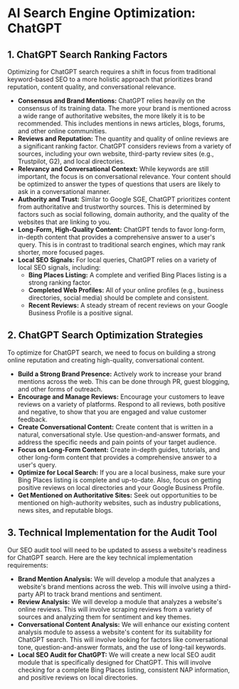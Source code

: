 # AI Search Engine Optimization: ChatGPT

## 1. ChatGPT Search Ranking Factors

Optimizing for ChatGPT search requires a shift in focus from traditional keyword-based SEO to a more holistic approach that prioritizes brand reputation, content quality, and conversational relevance.

- **Consensus and Brand Mentions:** ChatGPT relies heavily on the consensus of its training data. The more your brand is mentioned across a wide range of authoritative websites, the more likely it is to be recommended. This includes mentions in news articles, blogs, forums, and other online communities.
- **Reviews and Reputation:** The quantity and quality of online reviews are a significant ranking factor. ChatGPT considers reviews from a variety of sources, including your own website, third-party review sites (e.g., Trustpilot, G2), and local directories.
- **Relevancy and Conversational Context:** While keywords are still important, the focus is on conversational relevance. Your content should be optimized to answer the types of questions that users are likely to ask in a conversational manner.
- **Authority and Trust:** Similar to Google SGE, ChatGPT prioritizes content from authoritative and trustworthy sources. This is determined by factors such as social following, domain authority, and the quality of the websites that are linking to you.
- **Long-Form, High-Quality Content:** ChatGPT tends to favor long-form, in-depth content that provides a comprehensive answer to a user's query. This is in contrast to traditional search engines, which may rank shorter, more focused pages.
- **Local SEO Signals:** For local queries, ChatGPT relies on a variety of local SEO signals, including:
    - **Bing Places Listing:** A complete and verified Bing Places listing is a strong ranking factor.
    - **Completed Web Profiles:** All of your online profiles (e.g., business directories, social media) should be complete and consistent.
    - **Recent Reviews:** A steady stream of recent reviews on your Google Business Profile is a positive signal.

## 2. ChatGPT Search Optimization Strategies

To optimize for ChatGPT search, we need to focus on building a strong online reputation and creating high-quality, conversational content.

- **Build a Strong Brand Presence:** Actively work to increase your brand mentions across the web. This can be done through PR, guest blogging, and other forms of outreach.
- **Encourage and Manage Reviews:** Encourage your customers to leave reviews on a variety of platforms. Respond to all reviews, both positive and negative, to show that you are engaged and value customer feedback.
- **Create Conversational Content:** Create content that is written in a natural, conversational style. Use question-and-answer formats, and address the specific needs and pain points of your target audience.
- **Focus on Long-Form Content:** Create in-depth guides, tutorials, and other long-form content that provides a comprehensive answer to a user's query.
- **Optimize for Local Search:** If you are a local business, make sure your Bing Places listing is complete and up-to-date. Also, focus on getting positive reviews on local directories and your Google Business Profile.
- **Get Mentioned on Authoritative Sites:** Seek out opportunities to be mentioned on high-authority websites, such as industry publications, news sites, and reputable blogs.

## 3. Technical Implementation for the Audit Tool

Our SEO audit tool will need to be updated to assess a website's readiness for ChatGPT search. Here are the key technical implementation requirements:

- **Brand Mention Analysis:** We will develop a module that analyzes a website's brand mentions across the web. This will involve using a third-party API to track brand mentions and sentiment.
- **Review Analysis:** We will develop a module that analyzes a website's online reviews. This will involve scraping reviews from a variety of sources and analyzing them for sentiment and key themes.
- **Conversational Content Analysis:** We will enhance our existing content analysis module to assess a website's content for its suitability for ChatGPT search. This will involve looking for factors like conversational tone, question-and-answer formats, and the use of long-tail keywords.
- **Local SEO Audit for ChatGPT:** We will create a new local SEO audit module that is specifically designed for ChatGPT. This will involve checking for a complete Bing Places listing, consistent NAP information, and positive reviews on local directories.
